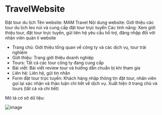 # TravelWebsite
Đặt tour du lịch
Tên website: MAM Travel
Nội dung website: Giới thiệu các tour du lịch leo núi và cung cấp đặt tour trực tuyến
Các tính năng: Xem giới thiệu tour, đặt tour trực tuyến, gửi liên hệ yêu cầu hỗ trợ, đăng nhập đối với nhân viên quản lí website

- Trang chủ: Giới thiệu tổng quan về công ty và các dịch vụ, tour trải nghiệm
- Giới thiệu: Trang giới thiệu doanh nghiệp
- Tours: Tất cả các tour công ty đang cung cấp
- Bài viết: Bài viết review tour và hướng dẫn chuẩn bị khi tham gia
- Liên hệ: Liên hệ, gửi tin nhắn
- Form đặt tour trực tuyến: Khách hàng nhập thông tin đặt tour, nhân viên gọi lại xác nhận và thảo luận chi tiết về dịch vụ. Xuất hiện ở trang chủ và tours (tất cả và chi tiết)

Mô tả cơ sở dữ liệu: 


![image](https://user-images.githubusercontent.com/79506350/116975718-42531d00-acea-11eb-81e9-73dd3d753744.png)



